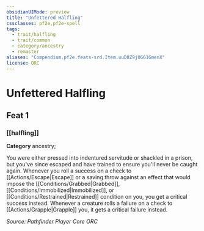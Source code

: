 ```yaml
---
obsidianUIMode: preview
title: "Unfettered Halfling"
cssclasses: pf2e,pf2e-spell
tags:
  - trait/halfling
  - trait/common
  - category/ancestry
  - remaster
aliases: "Compendium.pf2e.feats-srd.Item.uuD8Z9jUG61GmenX"
license: ORC
---
```

# Unfettered Halfling
## Feat 1
### [[halfling]]

**Category** ancestry; 




You were either pressed into indentured servitude or shackled in a prison, but you've since escaped and have trained to ensure you'll never be caught again. Whenever you roll a success on a check to [[Actions/Escape|Escape]] or a saving throw against an effect that would impose the [[Conditions/Grabbed|Grabbed]], [[Conditions/Immobilized|Immobilized]], or [[Conditions/Restrained|Restrained]] condition on you, you get a critical success instead. Whenever a creature rolls a failure on a check to [[Actions/Grapple|Grapple]] you, it gets a critical failure instead.

*Source: Pathfinder Player Core*
*ORC*